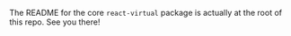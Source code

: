 The README for the core `react-virtual` package is actually at the root of this repo. See you there!
